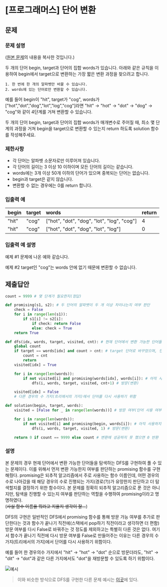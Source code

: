 # [프로그래머스] 단어 변환
## 문제
### 문제 설명
([원본 문제](https://programmers.co.kr/learn/courses/30/lessons/43163)의 내용을 복사한 것입니다.)

두 개의 단어 begin, target과 단어의 집합 words가 있습니다. 아래와 같은 규칙을 이용하여 begin에서 target으로 변환하는 가장 짧은 변환 과정을 찾으려고 합니다.

```
1. 한 번에 한 개의 알파벳만 바꿀 수 있습니다.
2. words에 있는 단어로만 변환할 수 있습니다.
```

예를 들어 begin이 "hit", target가 "cog", words가 ["hot","dot","dog","lot","log","cog"]라면 "hit" -> "hot" -> "dot" -> "dog" -> "cog"와 같이 4단계를 거쳐 변환할 수 있습니다.

두 개의 단어 begin, target과 단어의 집합 words가 매개변수로 주어질 때, 최소 몇 단계의 과정을 거쳐 begin을 target으로 변환할 수 있는지 return 하도록 solution 함수를 작성해주세요.

### 제한사항
* 각 단어는 알파벳 소문자로만 이루어져 있습니다.
* 각 단어의 길이는 3 이상 10 이하이며 모든 단어의 길이는 같습니다.
* words에는 3개 이상 50개 이하의 단어가 있으며 중복되는 단어는 없습니다.
* begin과 target은 같지 않습니다.
* 변환할 수 없는 경우에는 0를 return 합니다.

### 입출력 예
|begin|target|words|return|
|:---|:---|:---|:---|
|"hit"|"cog"|["hot", "dot", "dog", "lot", "log", "cog"]|4|
|"hit"|"cog"|["hot", "dot", "dog", "lot", "log"]|0|

### 입출력 예 설명
예제 #1
문제에 나온 예와 같습니다.

예제 #2
target인 "cog"는 words 안에 없기 때문에 변환할 수 없습니다.

## 제출답안
```python
count = 9999 # 몇 단계가 필요한지(정답)

def promising(s1, s2): # 두 단어의 알파벳이 두 개 이상 차이나는지 여부 판단
    check = False
    for i in range(len(s1)):
        if s1[i] != s2[i]:
            if check: return False
            else: check = True
    return True

def dfs(idx, words, target, visited, cnt): # 현재 단어에서 변환 가능한 단어들을 모두 탐색
    global count
    if target == words[idx] and count > cnt: # target 단어로 바꾸었으며, 단계가 최소이면 정답 갱신
        count = cnt
        return
    visited[idx] = True

    for i in range(len(words)):
        if not visited[i] and promising(words[idx], words[i]): # 아직 사용하지 않은 단어이며, 변환 가능하면(한 문자 이하 차이)
            dfs(i, words, target, visited, cnt+1) # 방문(변환)

    visited[idx] = False
    # 다른 경우의 수 가지(트리에서의 가지)에서 단어를 다시 사용하기 위함

def solution(begin, target, words):
    visited = [False for _ in range(len(words))] # 방문 여부(단어 사용 여부)

    for i in range(len(words)):
        if not visited[i] and promising(begin, words[i]): # 아직 사용하지 않은 단어이며, 변환 가능하면(한 문자 이하 차이)
            dfs(i, words, target, visited, 1) # 방문(변환)

    return 0 if count == 9999 else count # 변환에 성공하지 못 했으면 0 반환
```
### 설명
본 문제의 경우 현재 단어에서 변환 가능한 단어들을 탐색하는 DFS를 구현하여 풀 수 있는 문제이다. 이를 위해서 먼저 변환 가능한지 여부를 판단하는 promising 함수를 구현해줬다. 
promising은 되추적 알고리즘에서 주로 사용하는 함수 이름인데, 어떤 경우의 수로 나아갔을 때 해당 경우의 수로 진행되는 가지(경로(?))가 유망한지 판단하고 더 탐색할지를 결정하기 위한 
함수이다. 본 문제를 정확히 되추적 알고리즘으로 푼 것은 아니지만, 탐색을 진행할 수 있는지 여부를 판단하는 역할을 수행하여 promising이라고 명명하였다.  
(~~사실 함수 이름을 뭐라고 지을지 생각이 잘...~~)

DFS의 구현은 일반적인 DFS에서 promising 함수를 통해 방문 가능 여부를 추가로 판단한다는 것과 함수가 끝나기 직전에(스택에서 pop하기 직전이라고 생각하면 더 편함) 
방문 여부를 다시 False로 바꿔주는 것 정도를 제외하고는 특별히 다른 것은 없다. 여기서 함수가 끝나기 직전에 다시 방문 여부를 False로 만들어주는 이유는 
다른 경우의 수 가지(트리에서의 가지)에서 단어를 다시 사용하기 위함이다. 

예를 들어 한 경우의수 가지에서 "hit" → "hot" → "dot" 순으로 방문더라도, "hit" → "dit" → "dot"과 같은 다른 가지에서도 "dot"을 재방문할 수 있도록 하기 위함이다.

![예시](https://user-images.githubusercontent.com/77680436/109385724-5882dc80-7939-11eb-950f-f1938c1227ae.png)  
> 이와 비슷한 방식으로 DFS를 구현한 다른 문제 예시는 [이곳](https://github.com/ahnsh1996/algorithm/blob/master/ExhaustiveSearch/%5B%ED%94%84%EB%A1%9C%EA%B7%B8%EB%9E%98%EB%A8%B8%EC%8A%A4%5D%20%EC%86%8C%EC%88%98%20%EC%B0%BE%EA%B8%B0.md)에 있다.
